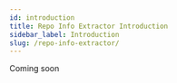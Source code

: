 ```yaml
---
id: introduction
title: Repo Info Extractor Introduction
sidebar_label: Introduction
slug: /repo-info-extractor/
---
```


Coming soon
